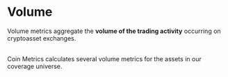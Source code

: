 # Volume

Volume metrics aggregate the **volume of the trading activity** occurring on cryptoasset exchanges.

\
Coin Metrics calculates several volume metrics for the assets in our coverage universe.&#x20;
